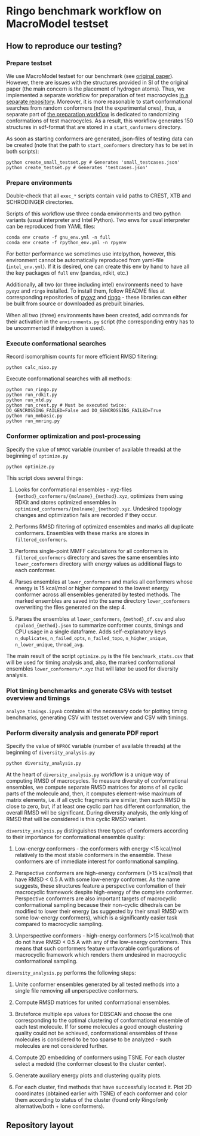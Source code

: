 # Ringo benchmark workflow on MacroModel testset

## How to reproduce our testing?

### Prepare testset

We use MacroModel testset for our benchmark (see [original paper](https://doi.org/10.1021/ci5001696)). However, there are issues with the structures provided in SI of the original paper (the main concern is the placement of hydrogen atoms). Thus, we implemented a separate workflow for preparation of test macrocycles [in a separate repository](https://gitlab.com/knvvv/macromodel-testset). Moreover, it is more reasonable to start conformational searches from random conformers (not the experimental ones), thus, a separate part of [the preparation workflow](https://gitlab.com/knvvv/macromodel-testset) is dedicated to randomizing conformations of test macrocycles. As a result, this workflow generates 150 structures in sdf-format that are stored in a `start_conformers` directory.

As soon as starting conformers are generated, json-files of testing data can be created (note that the path to `start_conformers` directory has to be set in both scripts):

```
python create_small_testset.py # Generates 'small_testcases.json'
python create_testset.py # Generates 'testcases.json'
```

### Prepare environments

Double-check that all `exec_*` scripts contain valid paths to CREST, XTB and SCHRODINGER directories.

Scripts of this workflow use three conda environments and two python variants (usual interpreter and Intel Python). Two envs for usual interpreter can be reproduced from YAML files:

```
conda env create -f gnu_env.yml -n full
conda env create -f rpython_env.yml -n rpyenv
```

For better performance we sometimes use intelpython, however, this environment cannot be automatically reproduced from yaml-file (`intel_env.yml`). If it is desired, one can create this env by hand to have all the key packages of `full` env (pandas, rdkit, etc.) 

Additionally, all two (or three including intel) environments need to have `pyxyz` and `ringo` installed. To install them, follow README files at corresponding repositories of [pyxyz](https://gitlab.com/knvvv/pyxyz) and [ringo](https://gitlab.com/knvvv/ringo) - these libraries can either be built from source or downloaded as prebuilt binaries.

When all two (three) environments have been created, add commands for their activation in the `environments.py` script (the corresponding entry has to be uncommented if intelpython is used).

### Execute conformational searches

Record isomorphism counts for more efficient RMSD filtering:

```
python calc_niso.py
```

Execute conformational searches with all methods:

```
python run_ringo.py
python run_rdkit.py
python run_mtd.py
python run_crest.py # Must be executed twice: DO_GENCROSSING_FAILED=False and DO_GENCROSSING_FAILED=True
python run_mmbasic.py
python run_mmring.py
```

### Conformer optimization and post-processing

Specify the value of `NPROC` variable (number of available threads) at the beginning of `optimize.py`

```
python optimize.py
```

This script does several things:

1. Looks for conformational ensembles - xyz-files `{method}_conformers/{molname}_{method}.xyz`, optimizes them using RDKit and stores optimized ensembles in `optimized_conformers/{molname}_{method}.xyz`. Undesired topology changes and optimization fails are recorded if they occur.

2. Performs RMSD filtering of optimized ensembles and marks all duplicate conformers. Ensembles with these marks are stores in `filtered_conformers`.

3. Performs single-point MMFF calculations for all conformers in `filtered_conformers` directory and saves the same ensembles into `lower_conformers` directory with energy values as additional flags to each conformer.

4. Parses ensembles at `lower_conformers` and marks all conformers whose energy is 15 kcal/mol or higher compared to the lowest energy conformer across all ensembles generated by tested methods. The marked ensembles are saved into the same directory `lower_conformers` overwriting the files generated on the step 4.

5. Parses the ensembles at `lower_conformers`, `{method}_df.csv` and also `cpuload_{method}.json` to summarize conformer counts, timings and CPU usage in a single dataframe. Adds self-explanatory keys `n_duplicates`, `n_failed_opts`, `n_failed_topo`, `n_higher_unique`, `n_lower_unique`, `thread_avg`.

The main result of the script `optimize.py` is the file `benchmark_stats.csv` that will be used for timing analysis and, also, the marked conformational ensembles `lower_conformers/*.xyz` that will later be used for diversity analysis.

### Plot timing benchmarks and generate CSVs with testset overview and timings

`analyze_timings.ipynb` contains all the necessary code for plotting timing benchmarks, generating CSV with testset overview and CSV with timings.

### Perform diversity analysis and generate PDF report

Specify the value of `NPROC` variable (number of available threads) at the beginning of `diversity_analysis.py`

```
python diversity_analysis.py
```

At the heart of `diversity_analysis.py` workflow is a unique way of computing RMSD of macrocycles. To measure diversity of conformational ensembles, we compute separate RMSD matrices for atoms of all cyclic parts of the molecule and, then, it computes element-wise maximum of matrix elements, i.e. if all cyclic fragments are similar, then such RMSD is close to zero, but, if at least one cyclic part has different conformation, the overall RMSD will be significant. During diversity analysis, the only king of RMSD that will be considered is this cyclic RMSD variant.

`diversity_analysis.py` distinguishes three types of conformers according to their importance for conformational ensemble quality:

1. Low-energy conformers - the conformers with energy <15 kcal/mol relatively to the most stable conformers in the ensemble. These conformers are of immediate interest for conformational sampling.

2. Perspective conformers are high-energy conformers (>15 kcal/mol) that have RMSD < 0.5 A with some low-energy conformer. As the name suggests, these structures feature a perspective confomation of their macrocyclic framework despite high-energy of the complete conformer. Perspective conformers are also important targets of macrocyclic conformational sampling because their non-cyclic dihedrals can be modified to lower their energy (as suggested by their small RMSD with some low-energy conformers), which is a significantly easier task compared to macrocyclic sampling.

3. Unperspective conformers - high-energy conformers (>15 kcal/mol) that do not have RMSD < 0.5 A with any of the low-energy conformers. This means that such conformers feature unfavorable configurations of macrocyclic framework which renders them undesired in macrocyclic conformational sampling.

`diversity_analysis.py` performs the following steps:

1. Unite conformer ensembles generated by all tested methods into a single file removing all unperspective conformers.

2. Compute RMSD matrices for united conformational ensembles.

3. Bruteforce multiple eps values for DBSCAN and choose the one corresponding to the optimal clustering of conformational ensemble of each test molecule. If for some molecules a good enough clustering quality could not be achieved, conformational ensembles of these molecules is considered to be too sparse to be analyzed - such molecules are not considered further.

4. Compute 2D embedding of conformers using TSNE. For each cluster select a medoid (the conformer closest to the cluster center).

5. Generate auxiliary energy plots and clustering quality plots.

6. For each cluster, find methods that have successfully located it. Plot 2D coordinates (obtained earlier with TSNE) of each conformer and color them according to status of the cluster (found only Ringo/only alternative/both + lone conformers).

## Repository layout

